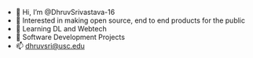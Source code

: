 - 👋 Hi, I’m @DhruvSrivastava-16
- 👀 Interested in making open source, end to end products for the public
- 🌱 Learning DL and Webtech
- 💞️ Software Development Projects
- 📫 dhruvsri@usc.edu





<!---
DhruvSrivastava-16/DhruvSrivastava-16 is a ✨ special ✨ repository because its `README.md` (this file) appears on your GitHub profile.
You can click the Preview link to take a look at your changes.
--->
